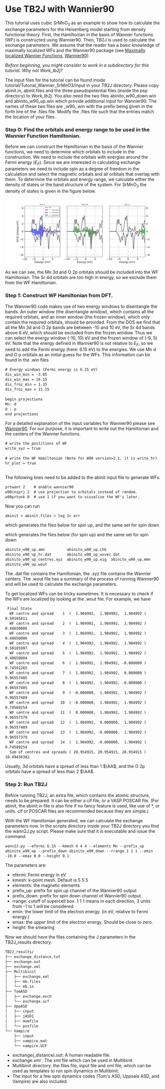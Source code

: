 # Use TB2J with Wannier90
This tutorial uses cubic SrMnO$_3$ as an example to show how to calculate the exchange parameters for the Heisenberg model starting from density functional theory. First, the Hamiltonian in the basis of Wannier functions (WF) is constructed using Wannier90. Then, TB2J is used to calculate the exchange parameters. We assume that the reader has a basic knowledge of maximally localized WFs and the Wannier90 package (see [Maximally localized Wannier Functions](https://doi.org/10.1103/RevModPhys.84.1419), [Wannier90](http://wannier90.org/)).

*Before beginning, you might consider to work in a subdirectory for this tutorial. Why not Work_tb2j?* 

The input files for the tutorial can be found inside tutorial/Tutorial_Wannier_SrMnO3/input in your TB2J directory. Please copy abinit.in, abinit.files and the three pseudopotential files (inside the psp directory) to *Work_tb2j*. You also need the two files abinito_w90_down.win and abinito_w90_up.win which provide  additional input for Wannier90. The names of these two files are <prefix>\_w90\_<spin>.win with the prefix being given in the forth line of the .files file. Modify the .files file such that the entries match the location of your files.

### Step 0: Find the orbitals and energy range to be used in the Wannier Function Hamiltonian.

Before we can construct the Hamiltonian in the basis of the Wannier functions, we need to determine which orbitals to include in the construction. We need to include the orbitals with energies around the Fermi energy ($E_F$). Since we are interested in calculating exchange parameters we need to include spin as a degree of freedom in the calculation and select the magnetic orbitals and all orbitals that overlap with them. To determine the orbitals and energy range, we calculate either the density of states or the band structure of the system. For SrMnO$_3$ the density of states is given in the figure below. 

![SrMnO3_DOS](./SrMnO3_DOS.png)

As we can see, the Mn 3d and O 2p orbitals should be included into the WF Hamiltonian. The Sr 4d orbitals are too high in energy, so we exclude them from the WF Hamiltonian.

### Step 1: Construct WF Hamiltonian from DFT.

The Wannier90 code makes use of two energy windows to disentangle the bands. An outer window (the disentangle window), which contains all the required orbitals, and an inner window (the frozen window), which only contain the required orbitals, should be provided. From the DOS we find that all the Mn 3d and O 2p bands are between -10 and 10 eV, the Sr 4d bands above 6 eV, which should be excluded from the frozen window. Thus we can select the energy window (-10, 10) eV and the frozen window of (-9, 5) eV. Note that the energy defined in Wannier90 is not relative to $E_F$, so we need to add the Fermi energy (here: 6.15 eV) to the energies. We use Mn d and O p orbitals as an initial guess for the WFs. This information can be found in the .win files

```
# Energy windows (Fermi energy is 6.15 eV)
dis_win_min = -3.85
dis_win_max = 16.15
dis_froz_min = 1.15
dis_froz_max = 11.15

begin projections
Mn: d
O : p
end projections
```

For a detailed explanation of the input variables for Wannier90 please see [Wannier90](http://wannier90.org/). For our purpose, it is important to write out the Hamiltonian and the centers of the Wannier functions.

```
# write the postitions of WF
write_xyz = true

# write the WF Hamiltonian (Note for W90 version>2.1, it is write_hr)
hr_plot = true                 
 
```

The following lines need to be added to the abinit input file to generate WFs.

```
prtwant 2    # enable wannier90
w90iniprj 2  # use projection to orbitals instead of random.
w90prtunk 0  # use 1 if you want to visualize the WF's later.
```

Now you can run 

```
abinit < abinit.files > log 2> err
```


which generates the files below for spin up, and the same set for spin down

which generates the files below (for spin up) and the same set for spin down

```
abinito_w90_up.amn          abinito_w90_up.chk          abinito_w90_up_hr.dat       abinito_w90_up_wsvec.dat    abinito_w90_up_centres.xyz  abinito_w90_up.eig  abinito_w90_up.mmn          abinito_w90_up.wout
```

The .dat file contains the Hamiltonian, the .xyz file contains the Wannier centers. The .wout file has a summary of the process of running Wannier90 and will be used to calculate the exchange parameters.

To get localized WFs can be tricky sometimes. It is necessary to check if the WFs are localized by looking at the .wout file. For example, we have

```
 Final State
  WF centre and spread    1  (  1.904992,  1.904992,  1.904992 )     0.50185811
  WF centre and spread    2  (  1.904992,  1.904992,  1.904992 )     0.48650086
  WF centre and spread    3  (  1.904992,  1.904992,  1.904992 )     0.48650086
  WF centre and spread    4  (  1.904992,  1.904992,  1.904992 )     0.50185997
  WF centre and spread    5  (  1.904992,  1.904992,  1.904992 )     0.48650084
  WF centre and spread    6  (  1.904992,  1.904992, -0.000000 )     0.74591265
  WF centre and spread    7  (  1.904992,  1.904992,  0.000000 )     0.96557405
  WF centre and spread    8  (  1.904992,  1.904992, -0.000000 )     0.96557405
  WF centre and spread    9  ( -0.000000,  1.904992,  1.904992 )     0.96557489
  WF centre and spread   10  ( -0.000000,  1.904992,  1.904992 )     0.74589254
  WF centre and spread   11  (  0.000000,  1.904992,  1.904992 )     0.96557379
  WF centre and spread   12  (  1.904992,  0.000000,  1.904992 )     0.96557489
  WF centre and spread   13  (  1.904992, -0.000000,  1.904992 )     0.96557379
  WF centre and spread   14  (  1.904992, -0.000000,  1.904992 )     0.74589254
  Sum of centres and spreads ( 20.954915, 20.954915, 20.954915 )    10.49436382

```

Usually, 3d orbitals have a spread of less than 1 $\AA$, and the O 2p orbitals have a spread of less than 2 $\AA$. 

### Step 2: Run TB2J

Before running TB2J, an extra file, which contains the atomic structure, needs to be prepared. It can be either a cif file, or a VASP POSCAR file. (For abinit, the abinit.in file is also fine if no fancy feature is used, like use of *, or units. cif or POSCAR files are recommended because they are simple.)

With the WF Hamiltonian generated, we can calculate the exchange parameters now. In the scripts directory inside your TB2J directory you find the wann2J.py script. Please make sure that it is executable and issue the command

```
wann2J.py --efermi 6.15 --kmesh 4 4 4 --elements Mn --prefix_up abinito_w90_up --prefix_down abinito_w90_down --rrange 1 1 1 --emin -10.0 --emax 0.0 --height 0.1
```

The parameters are:

* efermi: Fermi energy in eV
* kmesh: k-point mesh. Default is 5 5 5
* elements: the magnetic elements
* prefix_up: prefix for spin up channel of the Wannier90 output 
* prefix_down: prefix for spin down channel of Wannier90 output.
* rrange: cutoff of supercell box. 1 1 1 means in each direction, 3 units from -1 to 1 will be considered.
* emin: the lower limit of the electron energy. (in eV, relative to Fermi energy.)
* emax: the upper limit of the electron energy. Should be close to zero.
* height:  the smearing

Now we should have the files containing the J parameters in the TB2J_results directory.

```
TB2J_results/
├── exchange_distance.txt
├── exchange.out
├── exchange.xml
├── Multibinit
│   ├── exchange.xml
│   ├── mb.files
│   └── mb.in
├── TomASD
│   ├── exchange.exch
│   └── exchange.ucf
├── UppASD
│   ├── input
│   ├── jASD1
│   ├── momfile
│   └── posfile
└── Vampire
    ├── input
    ├── vampire.mat
    └── vampire.UCF

```

* exchange(_distance).out: A human readable file. 
* exchange.xml : The xml file which can be used in Multibinit.
* Multibinit directory: the files file, input file and xml file, which can be used as templates to run spin dynamics in Multibinit.
* The input for a few spin dynamics codes (Tom's ASD, Uppsala ASD, and Vampire) are also included.



